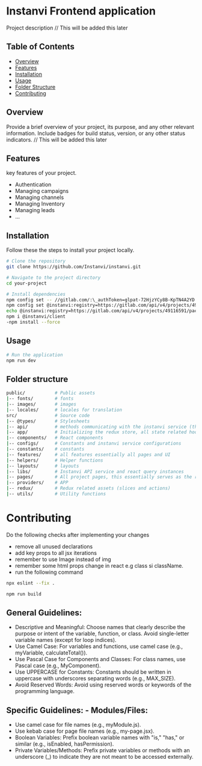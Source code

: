 # Instanvi Frontend application

Project description // This will be added this later

## Table of Contents

- [Overview](#overview)
- [Features](#features)
- [Installation](#installation)
- [Usage](#usage)
- [Folder Structure](#folder-structure)
- [Contributing](#contributing)

## Overview

Provide a brief overview of your project, its purpose, and any other relevant information. Include badges for build status, version, or any other status indicators. // This will be added this later

## Features

key features of your project.

- Authentication
- Managing campaigns
- Managing channels
- Managing Inventory
- Managing leads
- ...

## Installation

Follow these the steps to install your project locally.

```bash
# Clone the repository
git clone https://github.com/Instanvi/instanvi.git

# Navigate to the project directory
cd your-project

# Install dependencies
npm config set -- //gitlab.com/:\_authToken=glpat-72HjzYCy8B-KpTN4A2YD
npm config set @instanvi:registry=https://gitlab.com/api/v4/projects/49116591/packages/npm/
echo @instanvi:registry=https://gitlab.com/api/v4/projects/49116591/packages/npm/ >> .npmrc
npm i @instanvi/client
-npm install --force
```

## Usage

```bash
# Run the application
npm run dev
```

## Folder structure

```bash
public/           # Public assets
|-- fonts/        # fonts
|-- images/       # images
|-- locales/      # locales for translation
src/              # Source code
|-- @types/       # Stylesheets
|-- api/          # methods communicating with the instanvi service (this will be removed as logic is moved to redux actions)
|-- app/          # Initializing the redux store, all state related hooks
|-- components/   # React components
|-- configs/      # Constants and instanvi service configurations
|-- constants/    # constants
|-- features/     # all features essentially all pages and UI
|-- helpers/      # Helper functions
|-- layouts/      # layouts
|-- libs/         # Instanvi API service and react query instances
|-- pages/        # All project pages, this essentially serves as the router only
|-- providers/    # APP
|-- redux/        # Redux related assets (slices and actions)
|-- utils/        # Utility functions
```

# Contributing

Do the following checks after implementing your changes

- remove all unused declarations
- add key props to all jsx iterations
- remember to use Image instead of img
- remember some html props change in react e.g class si className.
- run the following command

```bash
npx eslint --fix .

npm run build
```

## General Guidelines:

- Descriptive and Meaningful:
  Choose names that clearly describe the purpose or intent of the variable, function, or class.
  Avoid single-letter variable names (except for loop indices).
- Use Camel Case:
  For variables and functions, use camel case (e.g., myVariable, calculateTotal()).
- Use Pascal Case for Components and Classes:
  For class names, use Pascal case (e.g., MyComponent).
- Use UPPERCASE for Constants:
  Constants should be written in uppercase with underscores separating words (e.g., MAX_SIZE).
- Avoid Reserved Words:
  Avoid using reserved words or keywords of the programming language.

## Specific Guidelines: - Modules/Files:

- Use camel case for file names (e.g., myModule.js).
- Use kebab case for page file names (e.g., my-page.jsx).
- Boolean Variables:
  Prefix boolean variable names with "is," "has," or similar (e.g., isEnabled, hasPermission).
- Private Variables/Methods:
  Prefix private variables or methods with an underscore (\_) to indicate they are not meant to be accessed externally.
